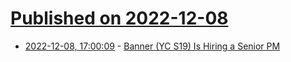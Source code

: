 # [Published on 2022-12-08](index.md)

* [2022-12-08, 17:00:09](https://news.ycombinator.com/item?id=33910196) - [Banner (YC S19) Is Hiring a Senior PM](https://www.ycombinator.com/companies/banner/jobs/MeC2JUn-senior-product-manager)
